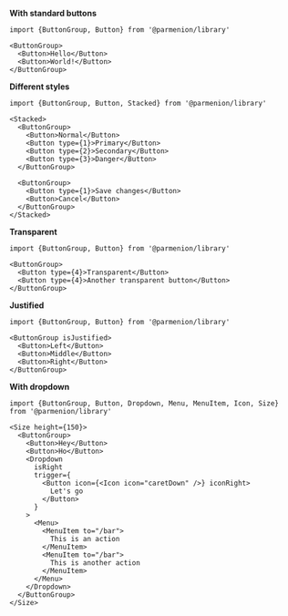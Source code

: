 **With standard buttons**

    import {ButtonGroup, Button} from '@parmenion/library'

    <ButtonGroup>
      <Button>Hello</Button>
      <Button>World!</Button>
    </ButtonGroup>

**Different styles**

    import {ButtonGroup, Button, Stacked} from '@parmenion/library'

    <Stacked>
      <ButtonGroup>
        <Button>Normal</Button>
        <Button type={1}>Primary</Button>
        <Button type={2}>Secondary</Button>
        <Button type={3}>Danger</Button>
      </ButtonGroup>

      <ButtonGroup>
        <Button type={1}>Save changes</Button>
        <Button>Cancel</Button>
      </ButtonGroup>
    </Stacked>

**Transparent**

    import {ButtonGroup, Button} from '@parmenion/library'

    <ButtonGroup>
      <Button type={4}>Transparent</Button>
      <Button type={4}>Another transparent button</Button>
    </ButtonGroup>

**Justified**

    import {ButtonGroup, Button} from '@parmenion/library'

    <ButtonGroup isJustified>
      <Button>Left</Button>
      <Button>Middle</Button>
      <Button>Right</Button>
    </ButtonGroup>

**With dropdown**

    import {ButtonGroup, Button, Dropdown, Menu, MenuItem, Icon, Size} from '@parmenion/library'

    <Size height={150}>
      <ButtonGroup>
        <Button>Hey</Button>
        <Button>Ho</Button>
        <Dropdown
          isRight
          trigger={
            <Button icon={<Icon icon="caretDown" />} iconRight>
              Let's go
            </Button>
          }
        >
          <Menu>
            <MenuItem to="/bar">
              This is an action
            </MenuItem>
            <MenuItem to="/bar">
              This is another action
            </MenuItem>
          </Menu>
        </Dropdown>
      </ButtonGroup>
    </Size>
